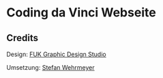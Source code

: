 # Coding da Vinci Webseite

## Credits


Design: [FUK Graphic Design Studio](http://fuklab.org/)

Umsetzung: [Stefan Wehrmeyer](http://stefanwehrmeyer.com)
